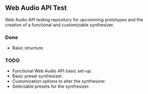 ## Web Audio API Test

Web Audio API testing repository for upcomming prototypes and the creation of a functional and customizable
synthesizer.

### Done

* Basic structure.

### TODO

* Functional Web Audio API basic set-up.
* Basic preset synthesizer.
* Customization options to alter the synthesizer.
* Selectable presets for the synthesizer.
